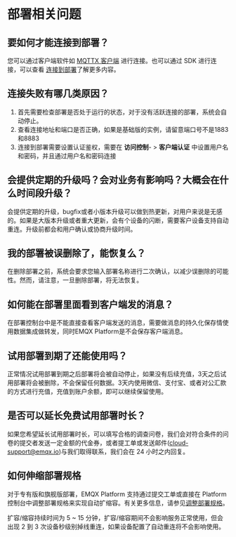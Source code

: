 # 部署相关问题

## 要如何才能连接到部署？
您可以通过客户端软件如 [MQTTX 客户端](https://mqttx.app) 进行连接。也可以通过 SDK 进行连接，可以查看 [连接到部署](../connect_to_deployments/overview.md)了解更多内容。

## 连接失败有哪几类原因？
1. 首先需要检查部署是否处于运行的状态，对于没有活跃连接的部署，系统会自动停止。
2. 查看连接地址和端口是否正确，如果是基础版的实例，请留意端口号不是1883和8883
3. 连接到部署需要设置认证鉴权，需要在 **访问控制**- > **客户端认证** 中设置用户名和密码，并且通过用户名和密码连接


## 会提供定期的升级吗？会对业务有影响吗？大概会在什么时间段升级？
会提供定期的升级，bugfix或者小版本升级可以做到热更新，对用户来说是无感的。如果是大版本升级或者重大更新，会有个设备的闪断，需要客户设备支持自动重连。升级前都会和用户确认或协商升级时间。

## 我的部署被误删除了，能恢复么？
在删除部署之前，系统会要求您输入部署名称进行二次确认，以减少误删除的可能性。然而，请注意，一旦删除部署，将无法恢复。

## 如何能在部署里面看到客户端发的消息？
在部署控制台中是不能直接查看客户端发送的消息，需要做消息的持久化保存情使用数据集成做转发，同时EMQX Platform是不会保存客户端消息。


## 试用部署到期了还能使用吗？
正常情况试用部署到期之后部署将会被自动停止，如果没有后续充值，3天之后试用部署将会被删除，不会保留任何数据。3天内使用微信、支付宝、或者对公汇款的方式进行充值，充值到账户余额，即可以继续保留使用。

## 是否可以延长免费试用部署时长？
如果您希望延长试用部署时长，可以填写合格的调查问卷，我们会对符合条件的问卷的提交者发送一定金额的代金券，或者提工单或发送邮件(cloud-support@emqx.io)与我们取得联系，我们会在 24 小时之内回复。

## 如何伸缩部署规格
对于专有版和旗舰版部署，EMQX Platform 支持通过提交工单或直接在 Platform 控制台中调整部署规格来实现自动扩缩容。有关更多信息，请参见[调整部署规格](../deployments/change_tier.md)。

扩容/缩容持续时间为 5 ~ 15 分钟，扩容/缩容期间不会影响服务正常使用，但会出现 2 到 3 次设备秒级别掉线重连，如果设备配置了自动重连将不会影响使用。

